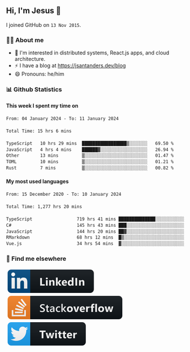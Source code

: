 ## Hi, I'm Jesus 👋

I joined GitHub on `13 Nov 2015`.

<!-- Talking about you -->

### 👨‍💻 About me

- 👦 I'm interested in distributed systems, React.js apps, and cloud architecture.
- ⚡️ I have a blog at <https://jsantanders.dev/blog>
- 😄 Pronouns: he/him

### 📊 Github Statistics

#### This week I spent my time on

<!--START_SECTION:weekly-->

```txt
From: 04 January 2024 - To: 11 January 2024

Total Time: 15 hrs 6 mins

TypeScript   10 hrs 29 mins  █████████████████▒░░░░░░░   69.50 %
JavaScript   4 hrs 4 mins    ██████▓░░░░░░░░░░░░░░░░░░   26.94 %
Other        13 mins         ▒░░░░░░░░░░░░░░░░░░░░░░░░   01.47 %
TOML         10 mins         ▒░░░░░░░░░░░░░░░░░░░░░░░░   01.21 %
Rust         7 mins          ▒░░░░░░░░░░░░░░░░░░░░░░░░   00.82 %
```

<!--END_SECTION:weekly-->

#### My most used languages

<!--START_SECTION:alltime-->

```txt
From: 15 December 2020 - To: 10 January 2024

Total Time: 1,277 hrs 20 mins

TypeScript                 719 hrs 41 mins ██████████████░░░░░░░░░░░   56.34 %
C#                         145 hrs 43 mins ███░░░░░░░░░░░░░░░░░░░░░░   11.41 %
JavaScript                 144 hrs 20 mins ██▓░░░░░░░░░░░░░░░░░░░░░░   11.30 %
RMarkdown                  68 hrs 12 mins  █▒░░░░░░░░░░░░░░░░░░░░░░░   05.34 %
Vue.js                     34 hrs 54 mins  ▓░░░░░░░░░░░░░░░░░░░░░░░░   02.73 %
```

<!--END_SECTION:alltime-->

### 📢 Find me elsewhere

<p>
  <a target="_blank" href="https://linkedin.com/in/jsantanders">
    <img src="https://github.com/jsantanders/jsantanders/blob/master/img/linkedin.svg" alt="LinkedIn" style="vertical-align:top; margin:4px">
  </a>
  
  <a target="_blank" href="https://stackoverflow.com/users/7318331/jesus-santander">
    <img src="https://github.com/jsantanders/jsantanders/blob/master/img/stackoverflow.svg" alt="StackOverflow" style="vertical-align:top; margin:4px">
  </a>
  
  <a target="_blank" href="http://twitter.com/jsantanders">
    <img src="https://github.com/jsantanders/jsantanders/blob/master/img/twitter.svg" alt="Twitter" style="vertical-align:top; margin:4px">
  </a>
</p>
